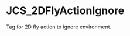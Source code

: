 <div id="content-header">
  <h1>JCS_2DFlyActionIgnore</h1>
</div>

<p>
  Tag for 2D fly action to ignore environment.
</p>
